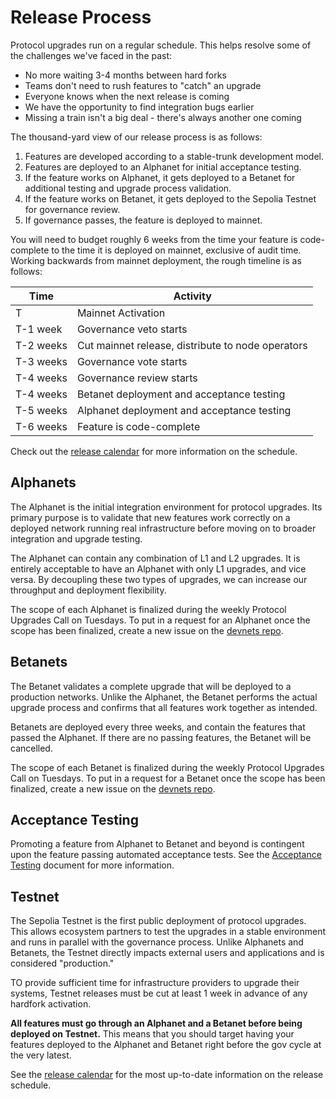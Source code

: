 # Release Process

<!-- toc -->

Protocol upgrades run on a regular schedule. This helps resolve some of the challenges we've faced in the past:

- No more waiting 3-4 months between hard forks
- Teams don't need to rush features to "catch" an upgrade
- Everyone knows when the next release is coming
- We have the opportunity to find integration bugs earlier
- Missing a train isn't a big deal - there's always another one coming

The thousand-yard view of our release process is as follows:

1. Features are developed according to a stable-trunk development model.
2. Features are deployed to an Alphanet for initial acceptance testing.
3. If the feature works on Alphanet, it gets deployed to a Betanet for additional testing and upgrade process
   validation.
4. If the feature works on Betanet, it gets deployed to the Sepolia Testnet for governance review.
5. If governance passes, the feature is deployed to mainnet.

You will need to budget roughly 6 weeks from the time your feature is code-complete to the time it is deployed on
mainnet, exclusive of audit time. Working backwards from mainnet deployment, the rough timeline is as follows:

| Time      | Activity                                          |
|-----------|---------------------------------------------------|
| T         | Mainnet Activation                                |
| T-1 week  | Governance veto starts                            |
| T-2 weeks | Cut mainnet release, distribute to node operators |
| T-3 weeks | Governance vote starts                            |
| T-4 weeks | Governance review starts                          |
| T-4 weeks | Betanet deployment and acceptance testing         |
| T-5 weeks | Alphanet deployment and acceptance testing        |
| T-6 weeks | Feature is code-complete                          |

Check out the [release calendar](./release-calendar.md) for more information on the schedule.

## Alphanets

The Alphanet is the initial integration environment for protocol upgrades. Its primary purpose is to validate
that new features work correctly on a deployed network running real infrastructure before moving on to broader
integration and upgrade testing.

The Alphanet can contain any combination of L1 and L2 upgrades. It is entirely acceptable to have an Alphanet with
only L1 upgrades, and vice versa. By decoupling these two types of upgrades, we can increase our throughput and
deployment flexibility.

The scope of each Alphanet is finalized during the weekly Protocol Upgrades Call on Tuesdays. To put in a request 
for an Alphanet once the scope has been finalized, create a new issue on the
[devnets repo](https://github.com/ethereum-optimism/devnets/issues/new?template=devnet-request.yml).

## Betanets

The Betanet validates a complete upgrade that will be deployed to a production networks. Unlike the Alphanet, the
Betanet performs the actual upgrade process and confirms that all features work together as intended.

Betanets are deployed every three weeks, and contain the features that passed the Alphanet. If there are no passing
features, the Betanet will be cancelled.

The scope of each Betanet is finalized during the weekly Protocol Upgrades Call on Tuesdays. To put in a request
for a Betanet once the scope has been finalized, create a new issue on the
[devnets repo](https://github.com/ethereum-optimism/devnets/issues/new?template=devnet-request.yml).

## Acceptance Testing

Promoting a feature from Alphanet to Betanet and beyond is contingent upon the feature passing automated acceptance 
tests. See the [Acceptance Testing](./acceptance-testing.md) document for more information. 

## Testnet

The Sepolia Testnet is the first public deployment of protocol upgrades. This allows ecosystem partners to test the
upgrades in a stable environment and runs in parallel with the governance process. Unlike Alphanets and Betanets,
the Testnet directly impacts external users and applications and is considered "production."

TO provide sufficient time for infrastructure providers to upgrade their systems, Testnet releases must be cut at
least 1 week in advance of any hardfork activation.

**All features must go through an Alphanet and a Betanet before being deployed on Testnet.** This means that you
should target having your features deployed to the Alphanet and Betanet right before the gov cycle at the very latest.

See the [release calendar](./release-calendar.md) for the most up-to-date information on the release schedule.